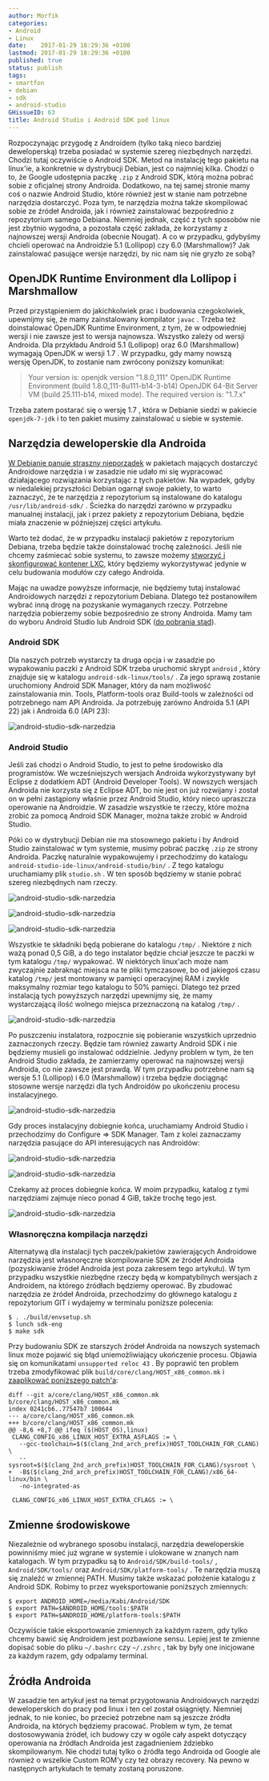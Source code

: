```yaml
---
author: Morfik
categories:
- Android
- Linux
date:    2017-01-29 18:29:36 +0100
lastmod: 2017-01-29 18:29:36 +0100
published: true
status: publish
tags:
- smartfon
- debian
- sdk
- android-studio
GHissueID: 63
title: Android Studio i Android SDK pod linux
---
```


Rozpoczynając przygodę z Androidem (tylko taką nieco bardziej deweloperską) trzeba posiadać w
systemie szereg niezbędnych narzędzi. Chodzi tutaj oczywiście o Android SDK. Metod na instalację
tego pakietu na linux'ie, a konkretnie w dystrybucji Debian, jest co najmniej kilka. Chodzi o to, że
Google udostępnia paczkę `.zip` z Android SDK, którą można pobrać sobie z oficjalnej strony
Androida. Dodatkowo, na tej samej stronie mamy coś o nazwie Android Studio, które również jest w
stanie nam potrzebne narzędzia dostarczyć. Poza tym, te narzędzia można także skompilować sobie ze
źródeł Androida, jak i również zainstalować bezpośrednio z repozytorium samego Debiana. Niemniej
jednak, część z tych sposobów nie jest zbytnio wygodna, a pozostała część zakłada, że korzystamy z
najnowszej wersji Androida (obecnie Nougat). A co w przypadku, gdybyśmy chcieli operować na
Androidzie 5.1 (Lollipop) czy 6.0 (Marshmallow)? Jak zainstalować pasujące wersje narzędzi, by nic
nam się nie gryzło ze sobą?

<!--more-->
## OpenJDK Runtime Environment dla Lollipop i Marshmallow

Przed przystąpieniem do jakichkolwiek prac i budowania czegokolwiek, upewnijmy się, że mamy
zainstalowany kompilator `javac` . Trzeba też doinstalować OpenJDK Runtime Environment, z tym, że w
odpowiedniej wersji i nie zawsze jest to wersja najnowsza. Wszystko zależy od wersji Androida. Dla
przykładu Android 5.1 (Lollipop) oraz 6.0 (Marshmallow) wymagają OpenJDK w wersji 1.7 . W przypadku,
gdy mamy nowszą wersję OpenJDK, to zostanie nam zwrócony poniższy komunikat:

> Your version is: openjdk version "1.8.0_111" OpenJDK Runtime Environment (build
> 1.8.0_111-8u111-b14-3-b14) OpenJDK 64-Bit Server VM (build 25.111-b14, mixed mode).
> The required version is: "1.7.x"

Trzeba zatem postarać się o wersję 1.7 , która w Debianie siedzi w pakiecie `openjdk-7-jdk` i to ten
pakiet musimy zainstalować u siebie w systemie.

## Narzędzia deweloperskie dla Androida

[W Debianie panuje straszny nieporządek][1] w pakietach mających dostarczyć Androidowe narzędzia i w
zasadzie nie udało mi się wypracować działającego rozwiązania korzystając z tych pakietów. Na
wypadek, gdyby w niedalekiej przyszłości Debian ogarnął swoje pakiety, to warto zaznaczyć, że te
narzędzia z repozytorium są instalowane do katalogu `/usr/lib/android-sdk/` . Ścieżka do narzędzi
zarówno w przypadku manualnej instalacji, jak i przez pakiety z repozytorium Debiana, będzie miała
znaczenie w późniejszej części artykułu.

Warto też dodać, że w przypadku instalacji pakietów z repozytorium Debiana, trzeba będzie także
doinstalować trochę zależności. Jeśli nie chcemy zaśmiecać sobie systemu, to zawsze możemy [stworzyć
i skonfigurować kontener LXC][2], który będziemy wykorzystywać jedynie w celu budowania modułów czy
całego Androida.

Mając na uwadze powyższe informacje, nie będziemy tutaj instalować Androidowych narzędzi z
repozytorium Debiana. Dlatego też postanowiłem wybrać inną drogę na pozyskanie wymaganych rzeczy.
Potrzebne narzędzia pobierzemy sobie bezpośrednio ze strony Androida. Mamy tam do wyboru Android
Studio lub Android SDK ([do pobrania stąd][3]).

### Android SDK

Dla naszych potrzeb wystarczy ta druga opcja i w zasadzie po wypakowaniu paczki z Android SDK trzeba
uruchomić skrypt `android` , który znajduje się w katalogu `android-sdk-linux/tools/` . Za jego
sprawą zostanie uruchomiony Android SDK Manager, który da nam możliwość zainstalowania min. Tools,
Platform-tools oraz Build-tools w zależności od potrzebnego nam API Androida. Ja potrzebuję zarówno
Androida 5.1 (API 22) jak i Androida 6.0 (API 23):

![android-studio-sdk-narzedzia](/img/2017/01/001.android-studio-sdk-narzedzia.png#huge)

### Android Studio

Jeśli zaś chodzi o Android Studio, to jest to pełne środowisko dla programistów. We wcześniejszych
wersjach Androida wykorzystywany był Eclipse z dodatkiem ADT (Android Developer Tools). W nowszych
wersjach Androida nie korzysta się z Eclipse ADT, bo nie jest on już rozwijany i został on w pełni
zastąpiony właśnie przez Android Studio, który nieco upraszcza operowanie na Androidzie. W zasadzie
wszystkie te rzeczy, które można zrobić za pomocą Android SDK Manager, można także zrobić w Android
Studio.

Póki co w dystrybucji Debian nie ma stosownego pakietu i by Android Studio zainstalować w tym
systemie, musimy pobrać paczkę `.zip` ze strony Androida. Paczkę naturalnie wypakowujemy i
przechodzimy do katalogu `android-studio-ide-linux/android-studio/bin/` . Z tego katalogu
uruchamiamy plik `studio.sh` . W ten sposób będziemy w stanie pobrać szereg niezbędnych nam rzeczy.

![android-studio-sdk-narzedzia](/img/2017/01/003.android-studio-sdk-narzedzia.png#huge)

![android-studio-sdk-narzedzia](/img/2017/01/004.android-studio-sdk-narzedzia.png#huge)

![android-studio-sdk-narzedzia](/img/2017/01/006.android-studio-sdk-narzedzia.png#huge)

Wszystkie te składniki będą pobierane do katalogu `/tmp/` . Niektóre z nich ważą ponad 0,5 GiB, a do
tego instalator będzie chciał jeszcze te paczki w tym katalogu `/tmp/` wypakować. W niektórych
linux'ach może nam zwyczajnie zabraknąć miejsca na te pliki tymczasowe, bo od jakiegoś czasu katalog
`/tmp/` jest montowany w pamięci operacyjnej RAM i zwykle maksymalny rozmiar tego katalogu to 50%
pamięci. Dlatego też przed instalacją tych powyższych narzędzi upewnijmy się, że mamy wystarczającą
ilość wolnego miejsca przeznaczoną na katalog `/tmp/` .

![android-studio-sdk-narzedzia](/img/2017/01/007.android-studio-sdk-narzedzia.png#huge)

Po puszczeniu instalatora, rozpocznie się pobieranie wszystkich uprzednio zaznaczonych rzeczy.
Będzie tam również zawarty Android SDK i nie będziemy musieli go instalować oddzielnie. Jedyny
problem w tym, że ten Android Studio zakłada, że zamierzamy operować na najnowszej wersji Androida,
co nie zawsze jest prawdą. W tym przypadku potrzebne nam są wersje 5.1 (Lollipop) i 6.0
(Marshmallow) i trzeba będzie dociągnąć stosowne wersje narzędzi dla tych Androidów po ukończeniu
procesu instalacyjnego.

![android-studio-sdk-narzedzia](/img/2017/01/008.android-studio-sdk-narzedzia.png#huge)

Gdy proces instalacyjny dobiegnie końca, uruchamiamy Android Studio i przechodzimy do Configure =\>
SDK Manager. Tam z kolei zaznaczamy narzędzia pasujące do API interesujących nas Androidów:

![android-studio-sdk-narzedzia](/img/2017/01/009.android-studio-sdk-narzedzia.png#huge)

![android-studio-sdk-narzedzia](/img/2017/01/010.android-studio-sdk-narzedzia.png#huge)

Czekamy aż proces dobiegnie końca. W moim przypadku, katalog z tymi narzędziami zajmuje nieco ponad
4 GiB, także trochę tego jest.

![android-studio-sdk-narzedzia](/img/2017/01/011.android-studio-sdk-narzedzia.png#huge)

### Własnoręczna kompilacja narzędzi

Alternatywą dla instalacji tych paczek/pakietów zawierających Androidowe narzędzia jest własnoręczne
skompilowanie SDK ze źródeł Androida (pozyskiwanie źródeł Androida jest poza zakresem tego
artykułu). W tym przypadku wszystkie niezbędne rzeczy będą w kompatybilnych wersjach z Androidem,
na którego źródłach będziemy operować. By zbudować narzędzia ze źródeł Androida, przechodzimy do
głównego katalogu z repozytorium GIT i wydajemy w terminalu poniższe polecenia:

    $ . ./build/envsetup.sh
    $ lunch sdk-eng
    $ make sdk

Przy budowaniu SDK ze starszych źródeł Androida na nowszych systemach linux może pojawić się błąd
uniemożliwiający ukończenie procesu. Objawia się on komunikatami `unsupported reloc 43` . By
poprawić ten problem trzeba zmodyfikować plik `build/core/clang/HOST_x86_common.mk` i [zaaplikować
poniższego patch'a][4]:

    diff --git a/core/clang/HOST_x86_common.mk b/core/clang/HOST_x86_common.mk
    index 0241cb6..77547b7 100644
    --- a/core/clang/HOST_x86_common.mk
    +++ b/core/clang/HOST_x86_common.mk
    @@ -8,6 +8,7 @@ ifeq ($(HOST_OS),linux)
     CLANG_CONFIG_x86_LINUX_HOST_EXTRA_ASFLAGS := \
       --gcc-toolchain=$($(clang_2nd_arch_prefix)HOST_TOOLCHAIN_FOR_CLANG) \
       --sysroot=$($(clang_2nd_arch_prefix)HOST_TOOLCHAIN_FOR_CLANG)/sysroot \
    +  -B$($(clang_2nd_arch_prefix)HOST_TOOLCHAIN_FOR_CLANG)/x86_64-linux/bin \
       -no-integrated-as

     CLANG_CONFIG_x86_LINUX_HOST_EXTRA_CFLAGS := \

## Zmienne środowiskowe

Niezależnie od wybranego sposobu instalacji, narzędzia deweloperskie powinniśmy mieć już wgrane w
systemie i ulokowane w znanych nam katalogach. W tym przypadku są to `Android/SDK/build-tools/` ,
`Android/SDK/tools/` oraz `Android/SDK/platform-tools/` . Te narzędzia muszą się znaleźć w zmiennej
PATH. Musimy także wskazać położenie katalogu z Android SDK. Robimy to przez wyeksportowanie
poniższych zmiennych:

    $ export ANDROID_HOME=/media/Kabi/Android/SDK
    $ export PATH=$ANDROID_HOME/tools:$PATH
    $ export PATH=$ANDROID_HOME/platform-tools:$PATH

Oczywiście takie eksportowanie zmiennych za każdym razem, gdy tylko chcemy bawić się Androidem jest
pozbawione sensu. Lepiej jest te zmienne dopisać sobie do pliku `~/.bashrc` czy `~/.zshrc` , tak by
były one inicjowane za każdym razem, gdy odpalamy terminal.

## Źródła Androida

W zasadzie ten artykuł jest na temat przygotowania Androidowych narzędzi deweloperskich do pracy pod
linux i ten cel został osiągnięty. Niemniej jednak, to nie koniec, bo przecież potrzebne nam są
jeszcze źródła Androida, na których będziemy pracować. Problem w tym, że temat dostosowywania
źródeł, ich budowy czy w ogóle cały aspekt dotyczący operowania na źródłach Androida jest
zagadnieniem ździebko skompilowanym. Nie chodzi tutaj tylko o źródła tego Androida od Google ale
również o wszelkie Custom ROM'y czy też obrazy recovery. Na pewno w następnych artykułach te tematy
zostaną poruszone.


[1]: https://wiki.debian.org/AndroidTools#Android.27s_upstream_version_names
[2]: /post/konfiguracja-kontenerow-lxc/
[3]: https://developer.android.com/studio/index.html
[4]: https://oopsmonk.github.io/blog/2016/06/07/android-build-error-on-ubuntu-16-04-lts
